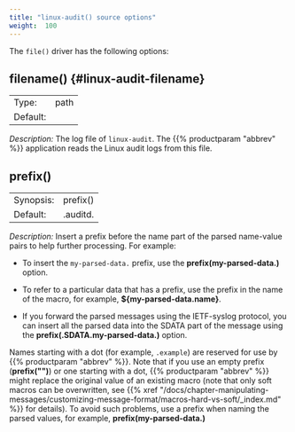 ```yaml
---
title: "linux-audit() source options"
weight:  100
---
```

<!-- DISCLAIMER: This file is based on the syslog-ng Open Source Edition documentation https://github.com/balabit/syslog-ng-ose-guides/commit/2f4a52ee61d1ea9ad27cb4f3168b95408fddfdf2 and is used under the terms of The syslog-ng Open Source Edition Documentation License. The file has been modified by Axoflow. -->

The `file()` driver has the following options:


## filename() {#linux-audit-filename}

|          |      |
| -------- | ---- |
| Type:    | path |
| Default: |      |

*Description:* The log file of `linux-audit`. The {{% productparam "abbrev" %}} application reads the Linux audit logs from this file.



## prefix()

|           |          |
| --------- | -------- |
| Synopsis: | prefix() |
| Default:  | .auditd. |

*Description:* Insert a prefix before the name part of the parsed name-value pairs to help further processing. For example:

  - To insert the `my-parsed-data.` prefix, use the **prefix(my-parsed-data.)** option.

  - To refer to a particular data that has a prefix, use the prefix in the name of the macro, for example, **${my-parsed-data.name}**.

  - If you forward the parsed messages using the IETF-syslog protocol, you can insert all the parsed data into the SDATA part of the message using the **prefix(.SDATA.my-parsed-data.)** option.

Names starting with a dot (for example, `.example`) are reserved for use by {{% productparam "abbrev" %}}. Note that if you use an empty prefix (**prefix("")**) or one starting with a dot, {{% productparam "abbrev" %}} might replace the original value of an existing macro (note that only soft macros can be overwritten, see {{% xref "/docs/chapter-manipulating-messages/customizing-message-format/macros-hard-vs-soft/_index.md" %}} for details). To avoid such problems, use a prefix when naming the parsed values, for example, **prefix(my-parsed-data.)**

